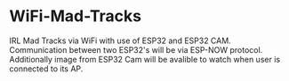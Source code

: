 # WiFi-Mad-Tracks
IRL Mad Tracks via WiFi with use of ESP32 and ESP32 CAM. Communication between two ESP32's will be via ESP-NOW protocol. Additionally image from ESP32 Cam will be avalible to watch when user is connected to its AP.